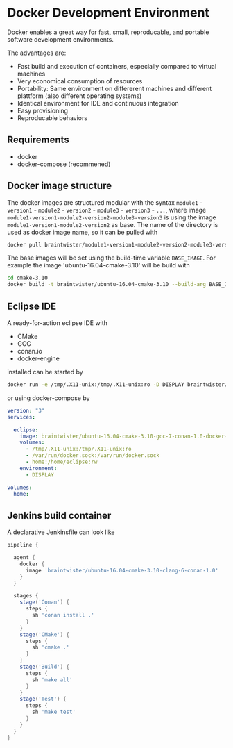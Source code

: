 # Docker Development Environment

Docker enables a great way for fast, small, reproducable, and portable software development environments.

The advantages are:

 * Fast build and execution of containers, especially compared to virtual machines
 * Very economical consumption of resources
 * Portability: Same environment on differerent machines and different plattform (also different operating systems)
 * Identical environment for IDE and continuous integration
 * Easy provisioning 
 * Reproducable behaviors

## Requirements

 * docker
 * docker-compose (recommened)

## Docker image structure

The docker images are structured modular with the syntax
`module1` - `version1` - `module2` - `version2` - `module3` - `version3` - `...`,
where image `module1-version1-module2-version2-module3-version3` is using the image
`module1-version1-module2-version2` as base. The name of the directory is used
as docker image name, so it can be pulled with

```bash
docker pull braintwister/module1-version1-module2-version2-module3-version3
```

The base images will be set using the build-time variable `BASE_IMAGE`. For
example the image 'ubuntu-16.04-cmake-3.10' will be build with

```bash
cd cmake-3.10
docker build -t braintwister/ubuntu-16.04-cmake-3.10 --build-arg BASE_IMAGE=ubuntu-16.04 .
```

## Eclipse IDE

A ready-for-action eclipse IDE with 

 * CMake
 * GCC
 * conan.io
 * docker-engine

installed can be started by

```bash
docker run -e /tmp/.X11-unix:/tmp/.X11-unix:ro -D DISPLAY braintwister/ubuntu-16.04-cmake-3.10-gcc-7-conan-1.0-docker-17.12-eclipse-4.7.2
```

or using docker-compose by

```yaml
version: "3"
services:

  eclipse:
    image: braintwister/ubuntu-16.04-cmake-3.10-gcc-7-conan-1.0-docker-17.12-eclipse-4.7.2
    volumes:
      - /tmp/.X11-unix:/tmp/.X11-unix:ro 
      - /var/run/docker.sock:/var/run/docker.sock
      - home:/home/eclipse:rw
    environment:
      - DISPLAY

volumes:
  home:
```

## Jenkins build container

A declarative Jenkinsfile can look like

```groovy
pipeline {

  agent {
    docker {
      image 'braintwister/ubuntu-16.04-cmake-3.10-clang-6-conan-1.0'
    }
  }

  stages {
    stage('Conan') {
      steps {
        sh 'conan install .'
      }
    }
    stage('CMake') {
      steps {
        sh 'cmake .'
      }
    }
    stage('Build') {
      steps {
        sh 'make all'
      }
    }
    stage('Test') {
      steps {
        sh 'make test'
      }
    }
  }
}
```
